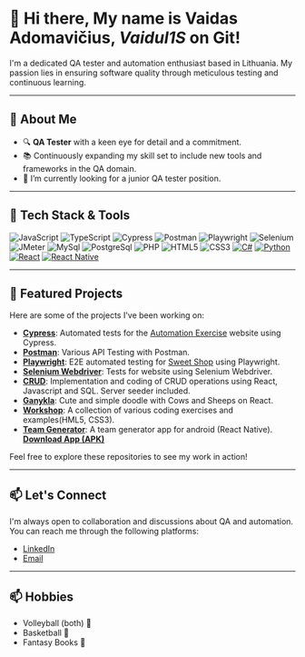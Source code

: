 # 👋 Hi there, My name is Vaidas Adomavičius, ***Vaidul1S*** on Git!

I'm a dedicated QA tester and automation enthusiast based in Lithuania. My passion lies in ensuring software quality through meticulous testing and continuous learning.

---

## 🧪 About Me

- 🔍 **QA Tester** with a keen eye for detail and a commitment.
- 📚 Continuously expanding my skill set to include new tools and frameworks in the QA domain.
- 👀 I’m currently looking for a junior QA tester position.
---

## 🧰 Tech Stack & Tools

![JavaScript](https://img.shields.io/badge/-JavaScript-F7DF1E?logo=javascript&logoColor=black&style=flat)
![TypeScript](https://img.shields.io/badge/-TypeScript-3178C6?logo=typescript&logoColor=white&style=flat)
![Cypress](https://img.shields.io/badge/-Cypress-17202C?logo=cypress&logoColor=white&style=flat)
![Postman](https://img.shields.io/badge/-Postman-FF6C37?logo=postman&logoColor=white&style=flat)
![Playwright](https://img.shields.io/badge/-Playwright-00599C?logo=playwright&logoColor=white&style=flat-square)
![Selenium](https://img.shields.io/badge/-Selenium-055955?logo=selenium&logoColor=green&style=flat-square)
![JMeter](https://img.shields.io/badge/JMeter-000000?logo=apachejmeter&logoColor=white&style=flat)
![MySql](https://img.shields.io/badge/MySQL-ffa500?style=for-the-badge&logo=mysql&logoColor=blue&style=flat-square)
![PostgreSql](https://img.shields.io/badge/postgresql-4169e1?style=for-the-badge&logo=postgresql&logoColor=white&style=flat-square)
![PHP](https://img.shields.io/badge/php-4169e1?style=for-the-badge&logo=php&logoColor=white&style=flat-square)
![HTML5](https://img.shields.io/badge/-HTML5-E34F26?logo=html5&logoColor=white&style=flat)
![CSS3](https://img.shields.io/badge/-CSS3-1572B6?logo=css3&logoColor=white&style=flat)
[![C#](https://custom-icon-badges.demolab.com/badge/C%23-%23239120.svg?logo=cshrp&logoColor=white)](#)
[![Python](https://img.shields.io/badge/Python-3776AB?logo=python&logoColor=fff)](#)
[![React](https://img.shields.io/badge/React-%2320232a.svg?logo=react&logoColor=%2361DAFB)](#)
[![React Native](https://img.shields.io/badge/React_Native-%2320232a.svg?logo=react&logoColor=%2361DAFB)](#)

---

## 📌 Featured Projects

Here are some of the projects I've been working on:

- [**Cypress**](https://github.com/Vaidul1S/Automation-Exercise-Cypress-Tests-1d): Automated tests for the [Automation Exercise](https://automationexercise.com/) website using Cypress.
- [**Postman**](https://github.com/Vaidul1S/postman_test): Various API Testing with Postman.
- [**Playwright**](https://github.com/Vaidul1S/Playwright-3d):  E2E automated testing for [Sweet Shop](https://sweetshop.netlify.app/) using Playwright.
- [**Selenium Webdriver**](https://github.com/Vaidul1S/Selenium): Tests for website using Selenium Webdriver.
- [**CRUD**](https://github.com/Vaidul1S/Tasks/tree/main/fundraser): Implementation and coding of CRUD operations using React, Javascript and SQL. Server seeder included.
- [**Ganykla**](https://github.com/Vaidul1S/Ganykla): Cute and simple doodle with Cows and Sheeps on React.
- [**Workshop**](https://github.com/Vaidul1S/Workshop): A collection of various coding exercises and examples(HML5, CSS3).
- [**Team Generator**](https://github.com/Vaidul1S/Workshop](https://github.com/Vaidul1S/code/tree/main/reactNative/firstApp)): A team generator app for android (React Native). [**Download App (APK)**](https://expo.dev/accounts/vaidul1s/projects/firstApp/builds/c64ec9be-f6a2-4511-ac01-876701d4addd)
  

Feel free to explore these repositories to see my work in action! 

---

## 📫 Let's Connect

I'm always open to collaboration and discussions about QA and automation. You can reach me through the following platforms:

- [LinkedIn](https://www.linkedin.com/in/vaidas-adomavicius/)
- [Email](vaidas.adomaviciuss@gmail.com)

---

## 📫 Hobbies

- Volleyball (both) 🏐
- Basketball 🏀
- Fantasy Books 📖
